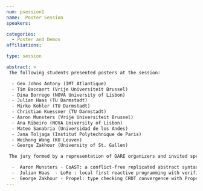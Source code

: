 ```yaml
---
num: psession1
name:  Poster Session
speakers:

categories:
  - Poster and Demos
affiliations:

type: session

abstract: >
 The following students presented posters at the session:

  - Geo Johns Antony (IMT Atlantique) 
  - Tim Baccaert (Vrije Universiteit Brussel) 
  - Dina Borrego (NOVA University of Lisbon)
  - Julian Haas (TU Darmstadt)
  - Mirko Kohler (TU Darmstadt)
  - Christian Kuessner (TU Darmstadt)
  - Aaron Munsters (Vrije Universiteit Brussel)
  - Ana Ribeiro (NOVA University of Lisbon)
  - Mateo Sanabria (Universidad de los Andes)
  - Jana Toljaga (Institut Polytechnique de Paris)
  - Weihong Wang (KU Leuven)
  - George Zakhour (University of St. Gallen)

 The jury formed by a representation of DARE organizers and invited speakers (Prof. Baquero, Prof. Ferreira, Prof. Gonzalez Boix, Dr. Kleppmann and Prof. Kulahcioglu Ozkan) deemed the following three works as the best posters:

  -  Aaron Munsters - CoAST: a conflict-free replicated abstract syntax tree  (best poster award winner)
  -  Julian Haas  - LoRe : local first reactive programming with verified safety guarantees (runner-up)
  -  George Zakhour - Propel: type checking CRDT convergence with Propel (runner-up)
---
```

